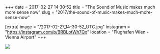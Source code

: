 +++
date = 2017-02-27 14:30:52
title = "The Sound of Music makes much more sense now"
slug = "2017/the-sound-of-music-makes-much-more-sense-now"

[extra]
image = "/2017-02-27_14-30-52_UTC.jpg"
instagram = "https://instagram.com/p/BRBLotWh7Qx"
location = "Flughafen Wien - Vienna Airport"
+++

<img src="/2017-02-27_14-30-52_UTC.jpg" />
